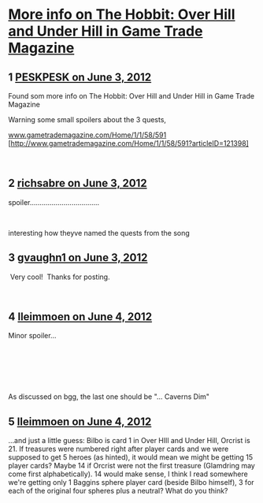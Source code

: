 # [More info on The Hobbit: Over Hill and Under Hill in Game Trade Magazine](https://community.fantasyflightgames.com/topic/65466-more-info-on-the-hobbit-over-hill-and-under-hill-in-game-trade-magazine/)

## 1 [PESKPESK on June 3, 2012](https://community.fantasyflightgames.com/topic/65466-more-info-on-the-hobbit-over-hill-and-under-hill-in-game-trade-magazine/?do=findComment&comment=639821)

Found som more info on The Hobbit: Over Hill and Under Hill in Game Trade Magazine

Warning some small spoilers about the 3 quests,

www.gametrademagazine.com/Home/1/1/58/591 [http://www.gametrademagazine.com/Home/1/1/58/591?articleID=121398]

 

## 2 [richsabre on June 3, 2012](https://community.fantasyflightgames.com/topic/65466-more-info-on-the-hobbit-over-hill-and-under-hill-in-game-trade-magazine/?do=findComment&comment=639832)

spoiler……………………………..

 

interesting how theyve named the quests from the song

## 3 [gvaughn1 on June 3, 2012](https://community.fantasyflightgames.com/topic/65466-more-info-on-the-hobbit-over-hill-and-under-hill-in-game-trade-magazine/?do=findComment&comment=639860)

 Very cool!  Thanks for posting. 

 

## 4 [lleimmoen on June 4, 2012](https://community.fantasyflightgames.com/topic/65466-more-info-on-the-hobbit-over-hill-and-under-hill-in-game-trade-magazine/?do=findComment&comment=639929)

Minor spoiler…

 

 

 

As discussed on bgg, the last one should be "… Caverns Dim"

## 5 [lleimmoen on June 4, 2012](https://community.fantasyflightgames.com/topic/65466-more-info-on-the-hobbit-over-hill-and-under-hill-in-game-trade-magazine/?do=findComment&comment=639932)

…and just a little guess: Bilbo is card 1 in Over HIll and Under Hill, Orcrist is 21. If treasures were numbered right after player cards and we were supposed to get 5 heroes (as hinted), it would mean we might be getting 15 player cards? Maybe 14 if Orcrist were not the first treasure (Glamdring may come first alphabetically). 14 would make sense, I think I read somewhere we're getting only 1 Baggins sphere player card (beside Bilbo himself), 3 for each of the original four spheres plus a neutral? What do you think?


